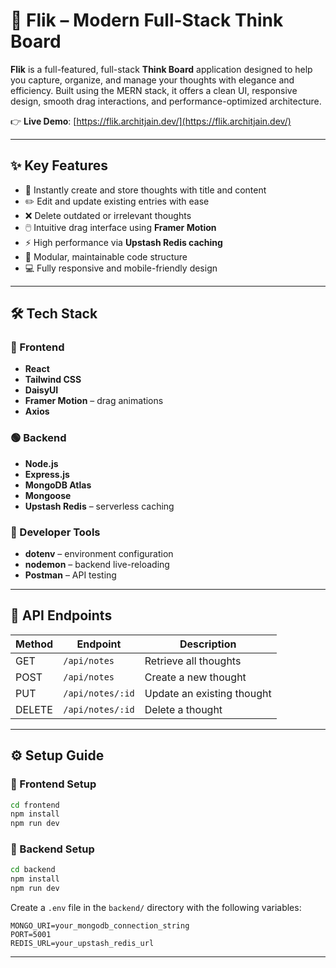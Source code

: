 # 🧠 Flik – Modern Full-Stack Think Board

**Flik** is a full-featured, full-stack **Think Board** application designed to help you capture, organize, and manage your thoughts with elegance and efficiency. Built using the MERN stack, it offers a clean UI, responsive design, smooth drag interactions, and performance-optimized architecture.

👉 **Live Demo**: [https://flik.architjain.dev/](https://flik.architjain.dev/)

---

## ✨ Key Features

- 🧠 Instantly create and store thoughts with title and content
- ✏️ Edit and update existing entries with ease
- ❌ Delete outdated or irrelevant thoughts
- 🖱️ Intuitive drag interface using **Framer Motion**
- ⚡ High performance via **Upstash Redis caching**
- 🧱 Modular, maintainable code structure
- 💻 Fully responsive and mobile-friendly design

---

## 🛠️ Tech Stack

### 🔷 Frontend
- **React**
- **Tailwind CSS**
- **DaisyUI**
- **Framer Motion** – drag animations
- **Axios**

### 🟢 Backend
- **Node.js**
- **Express.js**
- **MongoDB Atlas**
- **Mongoose**
- **Upstash Redis** – serverless caching

### 🧰 Developer Tools
- **dotenv** – environment configuration
- **nodemon** – backend live-reloading
- **Postman** – API testing

---

## 🧪 API Endpoints

| Method | Endpoint              | Description             |
|--------|-----------------------|-------------------------|
| GET    | `/api/notes`          | Retrieve all thoughts   |
| POST   | `/api/notes`          | Create a new thought    |
| PUT    | `/api/notes/:id`      | Update an existing thought |
| DELETE | `/api/notes/:id`      | Delete a thought        |

---

## ⚙️ Setup Guide

### 🔹 Frontend Setup

```bash
cd frontend
npm install
npm run dev
```

### 🔸 Backend Setup

```bash
cd backend
npm install
npm run dev
```

Create a `.env` file in the `backend/` directory with the following variables:

```env
MONGO_URI=your_mongodb_connection_string
PORT=5001
REDIS_URL=your_upstash_redis_url
```

---